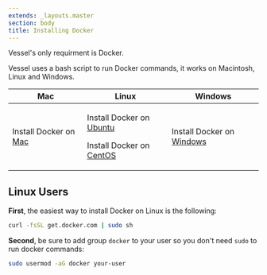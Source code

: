 ```yaml
---
extends: _layouts.master
section: body
title: Installing Docker
---
```


<p class="intro">Vessel's only requirment is Docker.</p>

<p>Vessel uses a bash script to run Docker commands, it works on Macintosh, Linux and Windows.</p>

<table class="table">
    <thead>
        <tr>
            <th>Mac</th>
            <th>Linux</th>
            <th>Windows</th>
        </tr>
    </thead>
    <tbody>
        <tr>
            <td>
                <p>Install Docker on <a href="https://docs.docker.com/docker-for-mac/install/">Mac</a></p>
            </td>
            <td>
                <p>Install Docker on <a href="https://docs.docker.com/engine/installation/linux/docker-ce/ubuntu/">Ubuntu</a></p>
                <p>Install Docker on <a href="https://docs.docker.com/engine/installation/linux/docker-ce/centos/">CentOS</a></p>
            </td>
            <td>
                <p>Install Docker on <a href="https://docs.docker.com/docker-for-windows/install/">Windows</a></p>
            </td>
        </tr>
    </tbody>
</table>

## Linux Users

**First**, the easiest way to install Docker on Linux is the following:

```bash
curl -fsSL get.docker.com | sudo sh
```

**Second**, be sure to add group `docker` to your user so you don't need `sudo` to run docker commands:

```bash
sudo usermod -aG docker your-user
```
